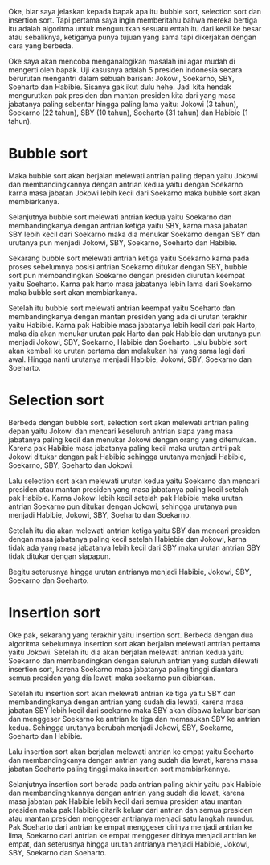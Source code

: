 Oke, biar saya jelaskan kepada bapak apa itu bubble sort, selection sort dan insertion sort. Tapi pertama saya ingin memberitahu bahwa mereka bertiga itu adalah algoritma untuk mengurutkan sesuatu entah itu dari kecil ke besar atau sebaliknya, ketiganya punya tujuan yang sama tapi dikerjakan dengan cara yang berbeda.

Oke saya akan mencoba menganalogikan masalah ini agar mudah di mengerti oleh bapak. Uji kasusnya adalah 5 presiden indonesia secara berurutan mengantri dalam sebuah barisan: Jokowi, Soekarno, SBY, Soeharto dan Habibie. Sisanya gak ikut dulu hehe. Jadi kita hendak mengurutkan pak presiden dan mantan presiden kita dari yang masa jabatanya paling sebentar hingga paling lama yaitu: Jokowi (3 tahun), Soekarno (22 tahun), SBY (10 tahun), Soeharto (31 tahun) dan Habibie (1 tahun).

# Bubble sort #

Maka bubble sort akan berjalan melewati antrian paling depan yaitu Jokowi dan membandingkannya dengan antrian kedua yaitu dengan Soekarno karna masa jabatan Jokowi lebih kecil dari Soekarno maka bubble sort akan membiarkanya. 

Selanjutnya bubble sort melewati antrian kedua yaitu Soekarno dan membandingkanya dengan antrian ketiga yaitu SBY, karna masa jabatan SBY lebih kecil dari Soekarno maka dia menukar Soekarno dengan SBY dan urutanya pun menjadi Jokowi, SBY, Soekarno, Soeharto dan Habibie.

Sekarang bubble sort melewati antrian ketiga yaitu Soekarno karna pada proses sebelumnya posisi antrian Soekarno ditukar dengan SBY, bubble sort pun membandingkan Soekarno dengan presiden diurutan keempat yaitu Soeharto. Karna pak harto masa jabatanya lebih lama dari Soekarno maka bubble sort akan membiarkanya.

Setelah itu bubble sort melewati antrian keempat yaitu Soeharto dan membandingkanya dengan mantan presiden yang ada di urutan terakhir yaitu Habibie. Karna pak Habibie masa jabatanya lebih kecil dari pak Harto, maka dia akan menukar urutan pak Harto dan pak Habibie dan urutanya pun menjadi Jokowi, SBY, Soekarno, Habibie dan Soeharto. Lalu bubble sort akan kembali ke urutan pertama dan melakukan hal yang sama lagi dari awal. Hingga nanti urutanya menjadi Habibie, Jokowi, SBY, Soekarno dan Soeharto.

# Selection sort #

Berbeda dengan bubble sort, selection sort akan melewati antrian paling depan yaitu Jokowi dan mencari keseluruh antrian siapa yang masa jabatanya paling kecil dan menukar Jokowi dengan orang yang ditemukan. Karena pak Habibie masa jabatanya paling kecil maka urutan antri pak Jokowi ditukar dengan pak Habibie sehingga urutanya menjadi Habibie, Soekarno, SBY, Soeharto dan Jokowi.

Lalu selection sort akan melewati urutan kedua yaitu Soekarno dan mencari presiden atau mantan presiden yang masa jabatanya paling kecil setelah pak Habibie. Karna Jokowi lebih kecil setelah pak Habibie maka urutan antrian Soekarno pun ditukar dengan Jokowi, sehingga urutanya pun menjadi Habibie, Jokowi, SBY, Soeharto dan Soekarno.

Setelah itu dia akan melewati antrian ketiga yaitu SBY dan mencari presiden dengan masa jabatanya paling kecil setelah Habiebie dan Jokowi, karna tidak ada yang masa jabatanya lebih kecil dari SBY maka urutan antrian SBY tidak ditukar dengan siapapun.

Begitu seterusnya hingga urutan antrianya menjadi Habibie, Jokowi, SBY, Soekarno dan Soeharto.

# Insertion sort #

Oke pak, sekarang yang terakhir yaitu insertion sort. Berbeda dengan dua algoritma sebelumnya insertion sort akan berjalan melewati antrian pertama yaitu Jokowi. Setelah itu dia akan berjalan melewati antrian kedua yaitu Soekarno dan membandingkan dengan seluruh antrian yang sudah dilewati insertion sort, karena Soekarno masa jabatanya paling tinggi diantara semua presiden yang dia lewati maka soekarno pun dibiarkan. 

Setelah itu insertion sort akan melewati antrian ke tiga yaitu SBY dan membandingkanya dengan antrian yang sudah dia lewati, karena masa jabatan SBY lebih kecil dari soekarno maka SBY akan dibawa keluar barisan dan menggeser Soekarno ke antrian ke tiga dan memasukan SBY ke antrian kedua. Sehingga urutanya berubah menjadi Jokowi, SBY, Soekarno, Soeharto dan Habibie.

Lalu insertion sort akan berjalan melewati antrian ke empat yaitu Soeharto dan membandingkanya dengan antrian yang sudah dia lewati, karena masa jabatan Soeharto paling tinggi maka insertion sort membiarkannya.

Selanjutnya insertion sort berada pada antrian paling akhir yaitu pak Habibie dan membandingnkannya dengan antrian yang sudah dia lewat, karena masa jabatan pak Habibie lebih kecil dari semua presiden atau mantan presiden maka pak Habibie ditarik keluar dari antrian dan semua presiden atau mantan presiden menggeser antrianya menjadi satu langkah mundur. Pak Soeharto dari antrian ke empat menggeser dirinya menjadi antrian ke lima, Soekarno dari antrian ke empat menggeser dirinya menjadi antrian ke empat, dan seterusnya hingga urutan antrianya menjadi Habibie, Jokowi, SBY, Soekarno dan Soeharto.